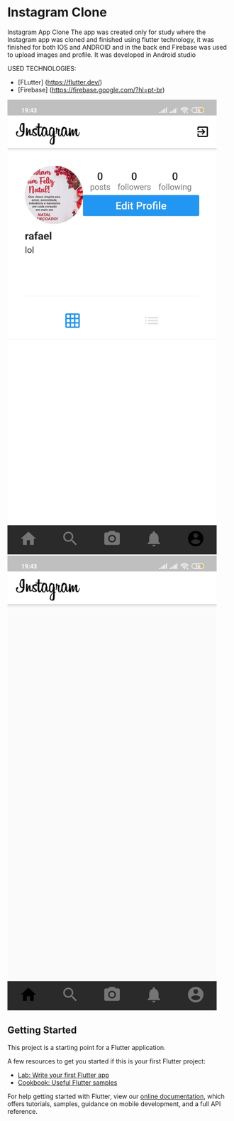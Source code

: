 # Instagram Clone

Instagram App Clone The app was created only for study where the Instagram app was cloned and finished using flutter technology, it was finished for both IOS and ANDROID and in the back end Firebase was used to upload images and profile. It was developed in Android studio

USED ​​TECHNOLOGIES:

- [FLutter] (https://flutter.dev/) 
- [Firebase] (https://firebase.google.com/?hl=pt-br)

![](InstagramClone1.jpeg) ![](InstagramClone2.jpeg)

## Getting Started

This project is a starting point for a Flutter application.

A few resources to get you started if this is your first Flutter project:

- [Lab: Write your first Flutter app](https://flutter.dev/docs/get-started/codelab)
- [Cookbook: Useful Flutter samples](https://flutter.dev/docs/cookbook)

For help getting started with Flutter, view our
[online documentation](https://flutter.dev/docs), which offers tutorials,
samples, guidance on mobile development, and a full API reference.
